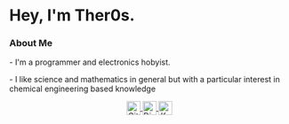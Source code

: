 <h1> Hey, I'm Ther0s. </h1>

<h3>About Me</h3>
    <p>- I'm a programmer and electronics hobyist. <br></p>
    <p>- I like science and mathematics in general but with a particular interest in chemical engineering based knowledge</p>
<p align="center">
    <a href="https://github.com/Myoozik">
        <img align="center" src="https://cdn.jsdelivr.net/npm/simple-icons@4.9.0/icons/github.svg" alt="Github" height="25" width="25"/>
    </a>
    <a href="https://discord.com/invite/VS6jP4GDD3">
        <img align="center" src="https://cdn.jsdelivr.net/npm/simple-icons@4.9.0/icons/discord.svg" alt="Discord" height="25" width="25"/>
    </a>
    <a href="https://keybase.io/theros">
        <img align="center" src="https://cdn.jsdelivr.net/npm/simple-icons@4.9.0/icons/keybase.svg" alt="Keybase" height="25" width="25"/>
    </a>
</p>    
